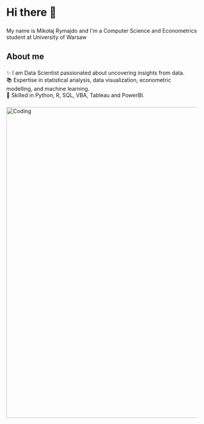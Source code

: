 <h1 align="left">Hi there 👋</h1>

###

<p align="left">My name is Mikołaj Rymajdo and I'm a Computer Science and Econometrics student at University of Warsaw</p>

###

<h2 align="left">About me</h2>

###

<p align="left">✨ I am Data Scientist passionated about uncovering insights from data.<br>📚 Expertise in statistical analysis, data visualization, econometric modelling, and machine learning. <br>🎯 Skilled in Python, R, SQL, VBA, Tableau and PowerBI.</p>

###

<img alt="Coding" width=820 src="https://miro.medium.com/v2/resize:fit:4800/format:webp/1*U3WRRwLx3zeDkHmIVGLJdw.gif">

###
